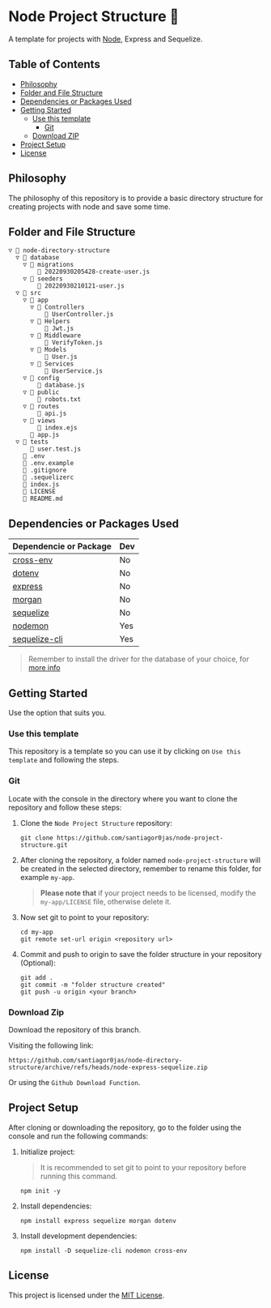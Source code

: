 # Node Project Structure :open_file_folder:
A template for projects with [Node](https://nodejs.org), Express and Sequelize.

## Table of Contents
* [Philosophy](#philosophy)
* [Folder and File Structure](#folder-and-file-structure)
* [Dependencies or Packages Used](#dependencies-or-packages-used)
* [Getting Started](#getting-started)
    * [Use this template](#use-this-template)
		* [Git](#git)
    * [Download ZIP](#download-zip)
* [Project Setup](#project-setup)
* [License](#license)

## Philosophy
The philosophy of this repository is to provide a basic directory structure for creating projects with node and save some time.

## Folder and File Structure
```
▽ 📁 node-directory-structure
  ▽ 📁 database
    ▽ 📁 migrations
        📄 20220930205428-create-user.js
    ▽ 📁 seeders
        📄 20220930210121-user.js
  ▽ 📁 src
    ▽ 📁 app
      ▽ 📁 Controllers
          📄 UserController.js
      ▽ 📁 Helpers
          📄 Jwt.js
      ▽ 📁 Middleware
          📄 VerifyToken.js
      ▽ 📁 Models
          📄 User.js
      ▽ 📁 Services
          📄 UserService.js
    ▽ 📁 config
      	📄 database.js
    ▽ 📁 public
        📄 robots.txt
    ▽ 📁 routes
        📄 api.js
    ▽ 📁 views
        📄 index.ejs
      📄 app.js
  ▽ 📁 tests
      📄 user.test.js
    📄 .env
    📄 .env.example
    📄 .gitignore
    📄 .sequelizerc
    📄 index.js
    📄 LICENSE
    📄 README.md
```

## Dependencies or Packages Used

| Dependencie or Package                                       | Dev |
| ------------------------------------------------------------ | --- |
| [cross-env](https://www.npmjs.com/package/cross-env)         | No  |
| [dotenv](https://www.npmjs.com/package/dotenv)               | No  |
| [express](https://www.npmjs.com/package/express)             | No  |
| [morgan](https://www.npmjs.com/package/morgan)               | No  |
| [sequelize](https://www.npmjs.com/package/sequelize)         | No  |
| [nodemon](https://www.npmjs.com/package/nodemon)             | Yes |
| [sequelize-cli](https://www.npmjs.com/package/sequelize-cli) | Yes |
> Remember to install the driver for the database of your choice, for [more info](https://sequelize.org/docs/v6/getting-started)

## Getting Started
Use the option that suits you.

### Use this template
This repository is a template so you can use it by clicking on `Use this template` and following the steps.

### Git
Locate with the console in the directory where you want to clone the repository and follow these steps:

1. Clone the `Node Project Structure` repository:
	```console
	git clone https://github.com/santiagor0jas/node-project-structure.git
	```

2. After cloning the repository, a folder named `node-project-structure` will be created in the selected directory, remember to rename this folder, for example `my-app`.
	> **Please note that** if your project needs to be licensed, modify the `my-app/LICENSE` file, otherwise delete it.

3. Now set git to point to your repository:
	```console
	cd my-app
    git remote set-url origin <repository url>
	```

4. Commit and push to origin to save the folder structure in your repository (Optional):
	```console
	git add .
	git commit -m "folder structure created"
	git push -u origin <your branch>
	```

### Download Zip
Download the repository of this branch.

Visiting the following link:
```
https://github.com/santiagor0jas/node-directory-structure/archive/refs/heads/node-express-sequelize.zip
```
Or using the `Github Download Function`.

## Project Setup
After cloning or downloading the repository, go to the folder using the console and run the following commands:

1. Initialize project:

	> It is recommended to set git to point to your repository before running this command.
	
	```console
	npm init -y
	```

2. Install dependencies:

	```console
	npm install express sequelize morgan dotenv
	```

3. Install development dependencies:

	```console
	npm install -D sequelize-cli nodemon cross-env
	```

## License
This project is licensed under the [MIT License](./LICENSE).
